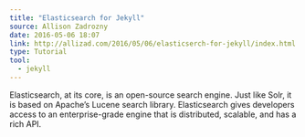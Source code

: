 ```yaml
---
title: "Elasticsearch for Jekyll"
source: Allison Zadrozny
date: 2016-05-06 18:07
link: http://allizad.com/2016/05/06/elasticserch-for-jekyll/index.html
type: Tutorial
tool:
  - jekyll
---
```

Elasticsearch, at its core, is an open-source search engine. Just like Solr, it is based on Apache’s Lucene search library. Elasticsearch gives developers access to an enterprise-grade engine that is distributed, scalable, and has a rich API.





